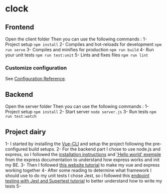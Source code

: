 # clock

## Frontend
Open the client folder
Then you can use the following commands :
1- Project setup `npm install`
2- Compiles and hot-reloads for development `npm run serve`
3- Compiles and minifies for production `npm run build`
4- Run your unit tests `npm run test:unit`
5- Lints and fixes files `npm run lint`

### Customize configuration
See [Configuration Reference](https://cli.vuejs.org/config/).

## Backend
Open the server folder
Then you can use the following commands :
1- Project setup  `npm install`
2- Start server `node server.js`
3- Run tests `npm run test:watch`

## Project dairy
1- I started by installing the [Vue-CLI](https://cli.vuejs.org/guide/) and setup the project following the pre-configured build setups.
2- For the backend part I chose to use node.js and express, so I followed the [installation instructions](https://expressjs.com/fr/starter/installing.html) and [\'Hello world\' exemple](https://expressjs.com/fr/starter/hello-world.html) from the express documentation to understand how express works and init my BE.
3- Then I followed [this website tutorial](https://auth0.com/blog/how-to-make-secure-http-requests-with-vue-and-express/) to make my vue and express working together
4- After some reading to determine what framework I should use to do my unit tests I chose Jest, so i followed this [endpoint testing with Jest and Supertest tutorial](https://zellwk.com/blog/endpoint-testing/) to better understand how to write my tests
5- 

